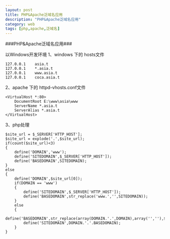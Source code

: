 ```yaml
---
layout: post
title: PHP&Apache泛域名应用
description: "PHP&Apache泛域名应用"
category: web
tags: [php,apache,泛域名]
---
```

###PHP&Apache泛域名应用###

以Windows开发环境
1、windows 下的 hosts文件

	127.0.0.1    asia.t
	127.0.0.1    *.asia.t
	127.0.0.1    www.asia.t
	127.0.0.1    coca.asia.t
2、apache 下的 httpd-vhosts.conf文件

	<VirtualHost *:80>
		DocumentRoot E:\www\asia\www
		ServerName *.asia.t
		ServerAlias *.asia.t
	</VirtualHost>
3、php处理

	
	$site_url = $_SERVER['HTTP_HOST'];
	$site_url = explode('.',$site_url);
	if(count($site_url)<3)
	{
		define('DOMAIN','www');
		define('SITEDOMAIN',$_SERVER['HTTP_HOST']);
		define('BASEDOMAIN',SITEDOMAIN);
	}
	else
	{
		define('DOMAIN',$site_url[0]);
		if(DOMAIN == 'www')
		{
			define('SITEDOMAIN',$_SERVER['HTTP_HOST']);
			define('BASEDOMAIN',str_replace('www.','',SITEDOMAIN));
		}
		else
		{
			define('BASEDOMAIN',str_replace(array(DOMAIN.'.',DOMAIN),array('',''),$_SERVER['HTTP_HOST']));
			define('SITEDOMAIN',DOMAIN.'.'.BASEDOMAIN);
		}
	}